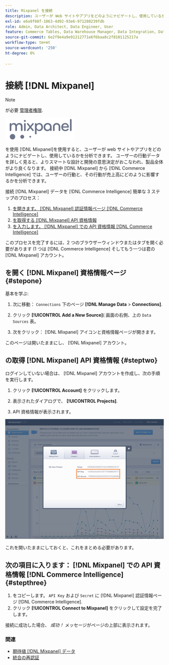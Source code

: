 ```yaml
---
title: Mixpanel を接続
description: ユーザーが Web サイトやアプリをどのようにナビゲートし、使用しているかを分析する方法について説明します。
exl-id: e6a9f08f-1063-4d92-93e6-971280239fdb
role: Admin, Data Architect, Data Engineer, User
feature: Commerce Tables, Data Warehouse Manager, Data Integration, Data Import/Export
source-git-commit: 6e2f9e4a9e91212771e6f6baa8c2f8101125217a
workflow-type: tm+mt
source-wordcount: '250'
ht-degree: 0%

---
```


# 接続 [!DNL Mixpanel]

>[!NOTE]
>
>が必要 [管理者権限](../../../administrator/user-management/user-management.md).

![](../../../assets/Mixpanel_logo.png)

を使用 [!DNL Mixpanel]を使用すると、ユーザーが web サイトやアプリをどのようにナビゲートし、使用しているかを分析できます。 ユーザーの行動データを詳しく見ると、よりスマートな設計と開発の意思決定がおこなわれ、製品全体がより良くなります。 接続中 [!DNL Mixpanel] から [!DNL Commerce Intelligence] では、ユーザーの行動と、その行動が売上高にどのように影響するかを分析できます。

接続 [!DNL Mixpanel] データを [!DNL Commerce Intelligence] 簡単な 3 ステップのプロセス：

1. [を開きます。 [!DNL Mixpanel] 認証情報ページ [!DNL Commerce Intelligence]](#stepone)
1. [を取得する [!DNL Mixpanel] API 資格情報](#steptwo)
1. [を入力します。 [!DNL Mixpanel] での API 資格情報 [!DNL Commerce Intelligence]](#stepthree)

このプロセスを完了するには、2 つのブラウザーウィンドウまたはタブを開く必要があります (1 つは [!DNL Commerce Intelligence] そしてもう一つは君の [!DNL Mixpanel] アカウント。

## を開く [!DNL Mixpanel] 資格情報ページ {#stepone}

基本を学ぶ:

1. 次に移動： `Connections` 下のページ **[!DNL Manage Data** > **Connections]**.

1. クリック **[!UICONTROL Add a New Source]**( 画面の右側、上の `Data Sources` 表。

1. 次をクリック： [!DNL Mixpanel] アイコンと資格情報ページが開きます。

このページは開いたままにし、 [!DNL Mixpanel] アカウント。

## の取得 [!DNL Mixpanel] API 資格情報 {#steptwo}

ログインしていない場合は、 [!DNL Mixpanel] アカウントを作成し、次の手順を実行します。

1. クリック **[!UICONTROL Account]** をクリックします。

1. 表示されたダイアログで、 **[!UICONTROL Projects]**.

1. API 資格情報が表示されます。

![Mixpanel API 資格情報の取得](../../../assets/Mixpanel_API_creds.png)

これを開いたままにしておくと、これをまとめる必要があります。

## 次の項目に入ります： [!DNL Mixpanel] での API 資格情報 [!DNL Commerce Intelligence] {#stepthree}

1. をコピーします。 `API Key` および `Secret` に [!DNL Mixpanel] 認証情報ページ [!DNL Commerce Intelligence].
1. クリック **[!UICONTROL Connect to Mixpanel]** をクリックして設定を完了します。

接続に成功した場合、 _成功！_ メッセージがページの上部に表示されます。

### 関連

* [期待値 [!DNL Mixpanel] データ](../integrations/mixpanel-data.md)
* [統合の再認証](https://experienceleague.adobe.com/docs/commerce-knowledge-base/kb/how-to/mbi-reauthenticating-integrations.html)
